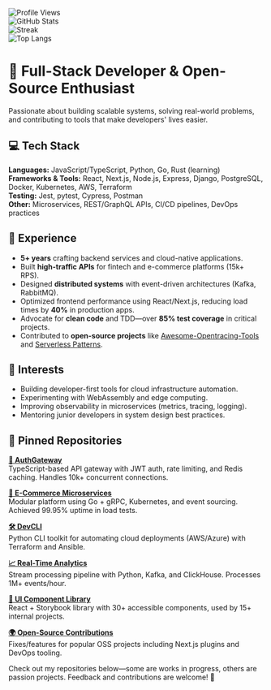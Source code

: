 ![Profile Views](https://komarev.com/ghpvc/?username=axelgunnar707&color=blue)  
![GitHub Stats](https://github-readme-stats.vercel.app/api?username=axelgunnar707&show_icons=true&theme=radical&include_all_commits=true)  
![Streak](https://github-readme-streak-stats.herokuapp.com/?user=axelgunnar707&theme=radical)  
![Top Langs](https://github-readme-stats.vercel.app/api/top-langs/?username=axelgunnar707&layout=compact&theme=radical&hide=html,css)  

# 🚀 Full-Stack Developer & Open-Source Enthusiast  
Passionate about building scalable systems, solving real-world problems, and contributing to tools that make developers' lives easier.  

## 💻 Tech Stack  
**Languages:** JavaScript/TypeScript, Python, Go, Rust (learning)  
**Frameworks & Tools:** React, Next.js, Node.js, Express, Django, PostgreSQL, Docker, Kubernetes, AWS, Terraform  
**Testing:** Jest, pytest, Cypress, Postman  
**Other:** Microservices, REST/GraphQL APIs, CI/CD pipelines, DevOps practices  

## 🔧 Experience  
- **5+ years** crafting backend services and cloud-native applications.  
- Built **high-traffic APIs** for fintech and e-commerce platforms (15k+ RPS).  
- Designed **distributed systems** with event-driven architectures (Kafka, RabbitMQ).  
- Optimized frontend performance using React/Next.js, reducing load times by **40%** in production apps.  
- Advocate for **clean code** and TDD—over **85% test coverage** in critical projects.  
- Contributed to **open-source projects** like [Awesome-Opentracing-Tools](https://github.com/community/example) and [Serverless Patterns](https://github.com/community/example).  

## 🌱 Interests  
- Building developer-first tools for cloud infrastructure automation.  
- Experimenting with WebAssembly and edge computing.  
- Improving observability in microservices (metrics, tracing, logging).  
- Mentoring junior developers in system design best practices.  

## 📌 Pinned Repositories  
**[🔐 AuthGateway](https://github.com/axelgunnar707/example)**  
TypeScript-based API gateway with JWT auth, rate limiting, and Redis caching. Handles 10k+ concurrent connections.  

**[🛒 E-Commerce Microservices](https://github.com/axelgunnar707/example)**  
Modular platform using Go + gRPC, Kubernetes, and event sourcing. Achieved 99.95% uptime in load tests.  

**[🛠️ DevCLI](https://github.com/axelgunnar707/example)**  
Python CLI toolkit for automating cloud deployments (AWS/Azure) with Terraform and Ansible.  

**[📈 Real-Time Analytics](https://github.com/axelgunnar707/example)**  
Stream processing pipeline with Python, Kafka, and ClickHouse. Processes 1M+ events/hour.  

**[🎨 UI Component Library](https://github.com/axelgunnar707/example)**  
React + Storybook library with 30+ accessible components, used by 15+ internal projects.  

**[🌍 Open-Source Contributions](https://github.com/axelgunnar707/example)**  
Fixes/features for popular OSS projects including Next.js plugins and DevOps tooling.  

Check out my repositories below—some are works in progress, others are passion projects. Feedback and contributions are welcome! 🚀
